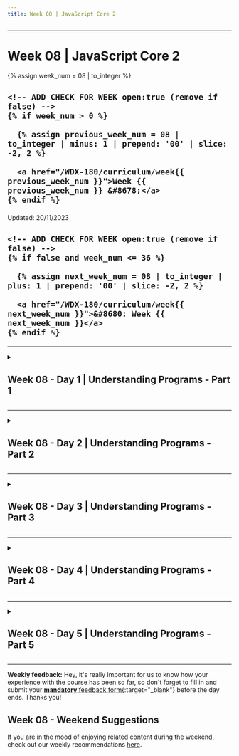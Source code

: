 ```yaml
---
title: Week 08 | JavaScript Core 2
---
```


<hr class="mb-0">

<h1 id="{{ Week 08-JavaScript Core 2 | slugify }}">
  <span class="week-prefix">Week 08 |</span> JavaScript Core 2
</h1>

<div class="week-controls">

  {% assign week_num = 08 | to_integer %}

  <h2 class="week-controls__previous_week">

    <!-- ADD CHECK FOR WEEK open:true (remove if false) -->
    {% if week_num > 0 %}

      {% assign previous_week_num = 08 | to_integer | minus: 1 | prepend: '00' | slice: -2, 2 %}

      <a href="/WDX-180/curriculum/week{{ previous_week_num }}">Week {{ previous_week_num }} &#8678;</a>
    {% endif %}

  </h2>

  <span>Updated: 20/11/2023</span>

  <h2 class="week-controls__next_week">

    <!-- ADD CHECK FOR WEEK open:true (remove if false) -->
    {% if false and week_num <= 36 %}

      {% assign next_week_num = 08 | to_integer | plus: 1 | prepend: '00' | slice: -2, 2 %}

      <a href="/WDX-180/curriculum/week{{ next_week_num }}">&#8680; Week {{ next_week_num }}</a>
    {% endif %}

  </h2>

</div>

---

<!-- Week 08 - Day 1 | Understanding Programs - Part 1 -->
<details markdown="1">
  <summary>
    <h2>
      <span class="summary-day">Week 08 - Day 1</span> | Understanding Programs - Part 1</h2>
  </summary>

### Schedule

  - [Study](#study-plan)
  - [Exercises](#exercises)
  - [Extra Resources](#extra-resources)

### Study Plan

  This Module is about "Understanding Programs". It's not enough just to know the language features in JS. Before you can write good programs you need to learn how to understand code that you did not write. The following module contains a handful of sections that provide you a good amount of JavaScript programs and a lot of tools,methods and good practices on how to properly understand programs written by others!

  In order to follow the material, you will need to install and use the `study-lenses` tool. Here are the instructions:

  
  **Setting up Study Lenses (v2) on your System**
  
  1. Clone the `study-lenses` repository from this link: [ https://github.com/in-tech-gration/study-lenses/](https://github.com/in-tech-gration/study-lenses/){:target="_blank"}.
      - `git clone git@github.com:in-tech-gration/study-lenses.git`
  
  2. Change to the `study-lenses` directory and install all dependencies:
  
      - Run: `cd study-lenses`
      - Then: `npm install` (or `npm i` for short)
  
  3. Checkout to the `lenses2` branch and run the `npm link` command to make this available globally:
  
      - `git checkout lenses2`
      - `npm link` 
      - (or if you're on a Mac/Linux, you'll perhaps need `sudo npm link`)
  
  4. Check that `study-lenses` have been successfully installed on your system by running the following command:
  
      - `lenses2 --version` or `lenses2 -v`

  **Launching Study Lenses and following the material**

  Once `lenses2` is properly installed on your system, you can go to your `WDX-180` folder and run `lenses2` with the material for this Module:

  - `cd WDX-180/`
  - `lenses2 curriculum/modules/javascript/denepo/_just-enough-javascript/`

  or just:

  - `cd WDX-180/curriculum/modules/javascript/denepo/_just-enough-javascript/`
  - `lenses2`

  Now it's time to go through the material. For this Module you will only need to go through the following sections:

  - **0-let-vs-const**
  - **1-predicting-execution**
  - **2-reading-programs**

<!-- Summary -->

<!-- Exercises -->

### Extra Resources

  _(Nothing here yet. Feel free to contribute if you've found some useful resources.)_

<!-- Sources and Attributions -->
  
</details>

<hr class="mt-1">

<!-- Week 08 - Day 2 | Understanding Programs - Part 2 -->
<details markdown="1">
  <summary>
    <h2>
      <span class="summary-day">Week 08 - Day 2</span> | Understanding Programs - Part 2</h2>
  </summary>

### Schedule

  - [Study](#study-plan-1)
  - [Exercises](#exercises-1)
  - [Extra Resources](#extra-resources-1)

### Study Plan

  In this Module, we are continuing our journey into "Understanding Programs"

  Make sure to follow the guides on **Setting up Study Lenses (v2) on your System** and **Launching Study Lenses and following the material** from Day 01 and then go through the following sections:

  - **3-plain-text-programs**
  - **4-describing-programs**

<!-- Summary -->

<!-- Exercises -->

### Extra Resources

  _(Nothing here yet. Feel free to contribute if you've found some useful resources.)_

<!-- Sources and Attributions -->
  
</details>

<hr class="mt-1">

<!-- Week 08 - Day 3 | Understanding Programs - Part 3 -->
<details markdown="1">
  <summary>
    <h2>
      <span class="summary-day">Week 08 - Day 3</span> | Understanding Programs - Part 3</h2>
  </summary>

### Schedule

  - [Study](#study-plan-2)
  - [Exercises](#exercises-2)
  - [Extra Resources](#extra-resources-2)

### Study Plan

  In this Module, we are continuing our journey into "Understanding Programs"

  Make sure to follow the guides on **Setting up Study Lenses (v2) on your System** and **Launching Study Lenses and following the material** from Day 01 and then go through the following sections:

  - **5-logging-state**
  - **6-tracing-backwards**

<!-- Summary -->

<!-- Exercises -->

### Extra Resources

  _(Nothing here yet. Feel free to contribute if you've found some useful resources.)_

<!-- Sources and Attributions -->
  
</details>

<hr class="mt-1">

<!-- Week 08 - Day 4 | Understanding Programs - Part 4 -->
<details markdown="1">
  <summary>
    <h2>
      <span class="summary-day">Week 08 - Day 4</span> | Understanding Programs - Part 4</h2>
  </summary>

### Schedule

  - [Study](#study-plan-3)
  - [Exercises](#exercises-3)
  - [Extra Resources](#extra-resources-3)

### Study Plan

  In this Module, we are continuing our journey into "Understanding Programs"

  Make sure to follow the guides on **Setting up Study Lenses (v2) on your System** and **Launching Study Lenses and following the material** from Day 01 and then go through the following sections:

  - **7-naming-variables**
  - **8-code-review**

<!-- Summary -->

<!-- Exercises -->

### Extra Resources

  _(Nothing here yet. Feel free to contribute if you've found some useful resources.)_

<!-- Sources and Attributions -->
  
</details>

<hr class="mt-1">

<!-- Week 08 - Day 5 | Understanding Programs - Part 5 -->
<details markdown="1">
  <summary>
    <h2>
      <span class="summary-day">Week 08 - Day 5</span> | Understanding Programs - Part 5</h2>
  </summary>

### Schedule

  - [Study](#study-plan-4)
  - [Exercises](#exercises-4)
  - [Extra Resources](#extra-resources-4)

### Study Plan

  In this Module, we are continuing our journey into "Understanding Programs"

  Make sure to follow the guides on **Setting up Study Lenses (v2) on your System** and **Launching Study Lenses and following the material** from Day 01 and then go through the following sections:

  - **z-challenge**

<!-- Summary -->

<!-- Exercises -->

### Extra Resources

  _(Nothing here yet. Feel free to contribute if you've found some useful resources.)_

<!-- Sources and Attributions -->
  
</details>


<hr class="mt-1">

**Weekly feedback:** Hey, it's really important for us to know how your experience with the course has been so far, so don't forget to fill in and submit your [**mandatory** feedback form](https://forms.gle/S6Zg3bbS2uuwsSZF9){:target="_blank"} before the day ends. Thanks you!

## Week 08 - Weekend Suggestions

If you are in the mood of enjoying related content during the weekend, check out our weekly recommendations [here](WEEKEND.md).